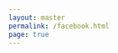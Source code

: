 ```yaml
---
layout: master
permalink: /facebook.html
page: true
---
```


<script type="text/javascript">window.location = 'https://www.facebook.com/websanova';</script>